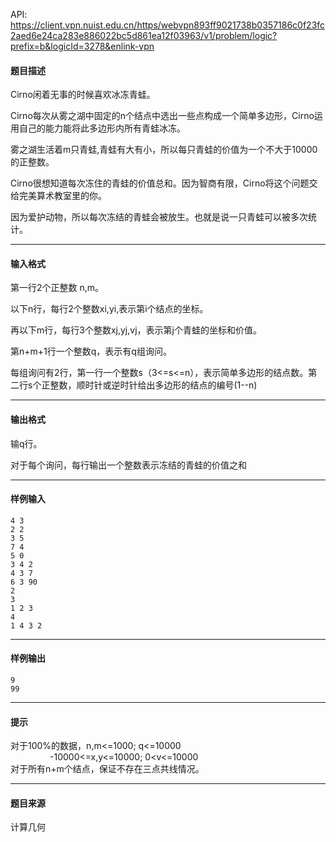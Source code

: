 API: https://client.vpn.nuist.edu.cn/https/webvpn893ff9021738b0357186c0f23fc2aed6e24ca283e886022bc5d861ea12f03963/v1/problem/logic?prefix=b&logicId=3278&enlink-vpn

#### 题目描述

Cirno闲着无事的时候喜欢冰冻青蛙。

Cirno每次从雾之湖中固定的n个结点中选出一些点构成一个简单多边形，Cirno运用自己的能力能将此多边形内所有青蛙冰冻。

雾之湖生活着m只青蛙,青蛙有大有小，所以每只青蛙的价值为一个不大于10000的正整数。

Cirno很想知道每次冻住的青蛙的价值总和。因为智商有限，Cirno将这个问题交给完美算术教室里的你。

因为爱护动物，所以每次冻结的青蛙会被放生。也就是说一只青蛙可以被多次统计。

---

#### 输入格式

第一行2个正整数 n,m。

以下n行，每行2个整数xi,yi,表示第i个结点的坐标。

再以下m行，每行3个整数xj,yj,vj，表示第j个青蛙的坐标和价值。

第n+m+1行一个整数q，表示有q组询问。

每组询问有2行，第一行一个整数s（3<=s<=n），表示简单多边形的结点数。第二行s个正整数，顺时针或逆时针给出多边形的结点的编号(1--n)

---

#### 输出格式

输q行。

对于每个询问，每行输出一个整数表示冻结的青蛙的价值之和

---

#### 样例输入
```
4 3
2 2
3 5
7 4
5 0
3 4 2
4 3 7
6 3 90
2
3
1 2 3
4
1 4 3 2

```

---

#### 样例输出
```
9
99
```

---

#### 提示

对于100%的数据，n,m<=1000; q<=10000  
                -10000<=x,y<=10000; 0<v<=10000  
对于所有n+m个结点，保证不存在三点共线情况。

---

#### 题目来源

计算几何